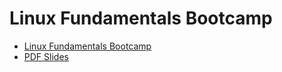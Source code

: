 # Linux Fundamentals Bootcamp

- [Linux Fundamentals Bootcamp](https://learning.oreilly.com/live-events/linux-fundamentals-bootcamp/0636920325130/0636920058941/)
- [PDF Slides](https://on24static.akamaized.net/event/39/49/36/6/rt/1/documents/resourceList1675699021241/linuxfundamentals111221675699020473.pdf)